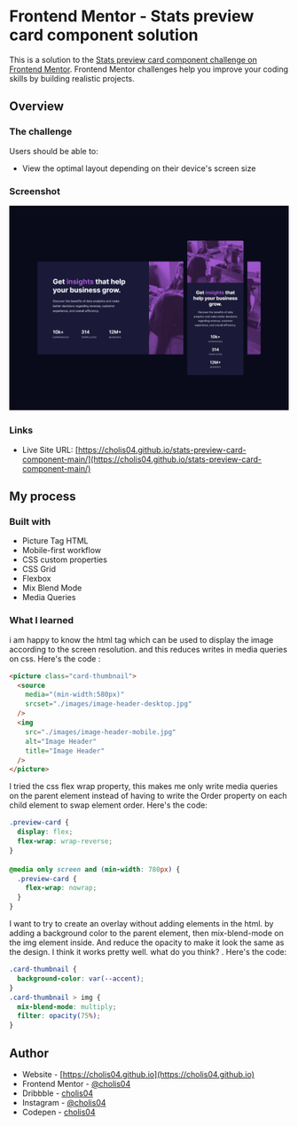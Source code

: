 # Frontend Mentor - Stats preview card component solution

This is a solution to the [Stats preview card component challenge on Frontend Mentor](https://www.frontendmentor.io/challenges/stats-preview-card-component-8JqbgoU62). Frontend Mentor challenges help you improve your coding skills by building realistic projects.

## Overview

### The challenge

Users should be able to:

- View the optimal layout depending on their device's screen size

### Screenshot

![Design](./screenshot/web_capture_preview.png)

### Links

- Live Site URL: [https://cholis04.github.io/stats-preview-card-component-main/](https://cholis04.github.io/stats-preview-card-component-main/)

## My process

### Built with

- Picture Tag HTML
- Mobile-first workflow
- CSS custom properties
- CSS Grid
- Flexbox
- Mix Blend Mode
- Media Queries

### What I learned

i am happy to know the html tag which can be used to display the image according to the screen resolution. and this reduces writes in media queries on css. Here's the code :

```html
<picture class="card-thumbnail">
  <source
    media="(min-width:580px)"
    srcset="./images/image-header-desktop.jpg"
  />
  <img
    src="./images/image-header-mobile.jpg"
    alt="Image Header"
    title="Image Header"
  />
</picture>
```

I tried the css flex wrap property, this makes me only write media queries on the parent element instead of having to write the Order property on each child element to swap element order. Here's the code:

```css
.preview-card {
  display: flex;
  flex-wrap: wrap-reverse;
}

@media only screen and (min-width: 780px) {
  .preview-card {
    flex-wrap: nowrap;
  }
}
```

I want to try to create an overlay without adding elements in the html. by adding a background color to the parent element, then mix-blend-mode on the img element inside. And reduce the opacity to make it look the same as the design. I think it works pretty well. what do you think? . Here's the code:

```css
.card-thumbnail {
  background-color: var(--accent);
}
.card-thumbnail > img {
  mix-blend-mode: multiply;
  filter: opacity(75%);
}
```

## Author

- Website - [https://cholis04.github.io](https://cholis04.github.io)
- Frontend Mentor - [@cholis04](https://www.frontendmentor.io/profile/cholis04)
- Dribbble - [cholis04](https://dribbble.com/cholis04)
- Instagram - [@cholis04](https://instagram.com/cholis04)
- Codepen - [cholis04](https://codepen.io/cholis04)
